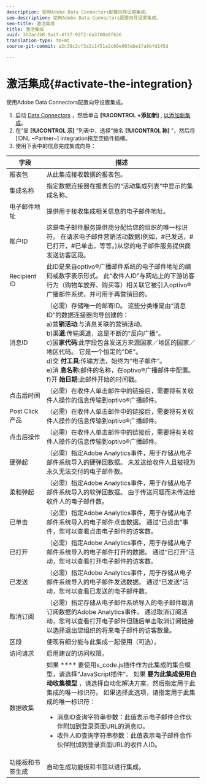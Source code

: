 ```yaml
---
description: 使用Adobe Data Connectors配置向导设置集成。
seo-description: 使用Adobe Data Connectors配置向导设置集成。
seo-title: 激活集成
title: 激活集成
uuid: 3b2acdb8-9a1f-4f17-92f2-6a3780a8f626
translation-type: tm+mt
source-git-commit: a2c38c2cf3a2c1451e2c60e003ebe1fa9bfd145d

---
```



# 激活集成{#activate-the-integration}

使用Adobe Data Connectors配置向导设置集成。

1. 启动 [Data Connectors](https://marketing.adobe.com/resources/help/en_US/genesis/c_overview.html) ，然后单击 **[!UICONTROL +添加新]** , [以添加新集成](https://marketing.adobe.com/resources/help/en_US/genesis/t_add_integration.html)。
1. 在“显 **[!UICONTROL 示]** ”列表中，选择“按名 **[!UICONTROL 称]** ”，然后将 [!DNL ~Partner~] integration拖至空插件插槽。
1. 使用下表中的信息完成集成向导：

| 字段 | 描述 |
|--- |--- |
| 报表包 | 从此集成接收数据的报表包。 |
| 集成名称 | 指定数据连接器在报表包的“活动集成列表”中显示的集成名称。 |
| 电子邮件地址 | 提供用于接收集成相关信息的电子邮件地址。 |
| 帐户ID | 这是电子邮件服务提供商分配给您的组织的唯一标识符。 在请求电子邮件营销活动数据(例如，#已发送，#已打开，#已单击，等等。)从您的电子邮件服务提供商发送访客区段。 |
| Recipient ID | 此ID是来自optivo®广播邮件系统的电子邮件地址的编码或数字表示形式。 此“收件人ID”与网站上的下游访客行为（购物车放弃、购买等）相关联它被引入optivo®广播邮件系统，并可用于再营销目的。 |
| 消息ID | （必需）存储唯一的邮寄ID。 这些分类维是由“消息ID”的数据连接器向导创建的： <br>a)营&#x200B;**销活动**:与消息关联的营销活动。 <br>b)渠&#x200B;**道**:传输渠道，这是不断的"反向广播"。 <br>c)国&#x200B;**家代码**:此字段包含发送方来源国家／地区的国家／地区代码。 它是一个恒定的"DE"。 <br>d)交 **付工具**:传输方法，始终为“电子邮件”。<br> e)消 **息名称**:邮件的名称，在optivo®广播邮件中配置。 <br>f)开 **始日期**:此邮件开始的时间戳。 |
| 点击后时间 | （必需）在收件人单击邮件中的链接后，需要将有关收件人操作的信息传输到optivo®广播邮件。 |
| Post Click产品 | （必需）在收件人单击邮件中的链接后，需要将有关收件人操作的信息传输到optivo®广播邮件。 |
| 点击后操作 | （必需）在收件人单击邮件中的链接后，需要将有关收件人操作的信息传输到optivo®广播邮件。 |
| 硬弹起 | （必需）指定Adobe Analytics事件，用于存储从电子邮件系统导入的硬弹回数据。 未发送给收件人且被视为永久无法交付的电子邮件数。 |
| 柔和弹起 | （必需）指定Adobe Analytics事件，用于存储从电子邮件系统导入的软弹回数据。 由于传送问题而未传送给收件人的电子邮件数。 |
| 已单击 | （必需）指定Adobe Analytics事件，用于存储从电子邮件系统导入的电子邮件点击数据。 通过“已点击”事件，您可以查看点击电子邮件的访客数。 |
| 已打开 | （必需）指定Adobe Analytics事件，用于存储从电子邮件系统导入的电子邮件打开的数据。 通过“已打开”活动，您可以查看打开电子邮件的访客数。 |
| 已发送 | （必需）指定Adobe Analytics事件，用于存储从电子邮件系统导入的电子邮件发送数据。 通过“已发送”活动，您可以查看已发送的电子邮件数。 |
| 取消订阅 | （必需）指定存储从电子邮件系统导入的电子邮件取消订阅数据的Adobe Analytics事件。 通过取消订阅活动，您可以查看打开电子邮件但随后单击取消订阅链接以选择退出您组织的将来电子邮件的访客数量。 |
| 区段 | 使现有细分能与此集成一起使用（可选）。 |
|  访问请求 | 启用建议的访问权限。 |
| 数据收集 | 如果 **** 要使用s_code.js插件作为此集成的集合模型，请选择“JavaScript插件”。 如果 **要为此集成使用自动收集模型** ，请选择自动化解决方案，然后指定用于此集成的唯一标识符。 如果选择此选项，请指定用于此集成的唯一标识符：<ul><li>消息ID查询字符串参数：此值表示电子邮件合作伙伴附加到登录页面URL的消息ID。</li><li>收件人ID查询字符串参数：此值表示电子邮件合作伙伴附加到登录页面URL的收件人ID。</li></ul> |
| 功能板和书签生成 | 自动生成功能板和书签以进行集成。 |